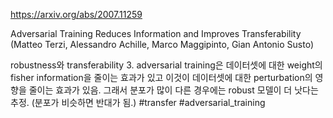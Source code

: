 https://arxiv.org/abs/2007.11259

Adversarial Training Reduces Information and Improves Transferability (Matteo Terzi, Alessandro Achille, Marco Maggipinto, Gian Antonio Susto)

robustness와 transferability 3. adversarial training은 데이터셋에 대한 weight의 fisher information을 줄이는 효과가 있고 이것이 데이터셋에 대한 perturbation의 영향을 줄이는 효과가 있음. 그래서 분포가 많이 다른 경우에는 robust 모델이 더 낫다는 추정. (분포가 비슷하면 반대가 됨.) #transfer #adversarial_training
